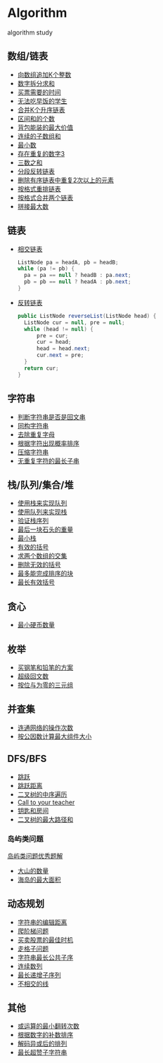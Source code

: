 # Algorithm
algorithm study


## 数组/链表
- [向数组追加K个整数](./src/Append_K_Nums/)
- [数字拆分求和](./src/Split_Chk_Sum/)
- [买票需要的时间](./src/Buy_Ticket_Time/)
- [无法吃早饭的学生](./src/Student_Breakfast/)
- [合并K个升序链表](./src/Merge_K_List/)
- [区间和的个数](./src/Find_Area_Num/)
- [背包能装的最大价值](./src/Max_Price_Package/)
- [连续的子数组和](./src/Serial_Array_Sum/)
- [最小数](./src/Min_Numbers/)
- [存在重复的数字3]()
- [三数之和](./src/Three_Number_Sum/)
- [分段反转链表](./src/Revese_List/)
- [删除有序链表中重复2次以上的元素](./src/Delete_Duplicate_Number/)
- [按格式重排链表](./src/ReSort_List/)
- [按格式合并两个链表](./src/Combine_Two_List/)
- [拼接最大数](./src/Split_Max_Number/)


## 链表
- [相交链表]()
  ```java
  ListNode pa = headA, pb = headB;
  while (pa != pb) {
    pa = pa == null ? headB : pa.next;
    pb = pb == null ? headA : pb.next;
  }
  ```
- [反转链表]()
  ```java
  public ListNode reverseList(ListNode head) {
    ListNode cur = null, pre = null;
    while (head != null) {
        pre = cur;
        cur = head;
        head = head.next;
        cur.next = pre;
    }
    return cur;
  }
  ```

## 字符串
- [判断字符串是否是回文串](./src/Check_Palindrome/)
- [同构字符串](./src/Isomorphic_Letters/)
- [去除重复字母](./src/Remove_Duplicate_Letters/)
- [根据字符出现概率排序](./src/Sort_By_Frequece/)
- [压缩字符串](./src/Press_Letters/)
- [无重复字符的最长子串](./src/Longest_No_Duplicate_Str/)


## 栈/队列/集合/堆
- [使用栈来实现队列](./src/Stack_Queue/)
- [使用队列来实现栈](./src/Queue_Stack/)
- [验证栈序列](./src/Verity_Stack/)
- [最后一块石头的重量](./src/Last_Stone_Quality/)
- [最小栈](./src/Min_Stack/)
- [有效的括号](./src/Valid_Brackets/)
- [求两个数组的交集](./src/Two_Arrays_Intersection/)
- [删除无效的括号](./src/Delete_Invalid_Brackets/)
- [最多能完成排序的块]()
- [最长有效括号](./src/Longest_Valid_Backets/)

## 贪心
- [最小硬币数量](./src/Min_Coin_Number/)

## 枚举
- [买钢笔和铅笔的方案](./src/Buy_Pen_Pencil_Plan/)
- [超级回文数](./src/Super_PalindRome/)
- [按位与为零的三元组](./src/Count_Triplets/)

## 并查集
- [连通网络的操作次数](./src/Connection_Min_Number/)
- [按公因数计算最大组件大小](./src/Largest_Component_Size/)

## DFS/BFS
- [跳跃](./src/Jump/)
- [跳跃距离](./src/Skip_Distance/)
- [二叉树的中序遍历](./src/Middle_Print/)
- [Call to your teacher](./src/Call_to_your_teacher/)
- [钥匙和房间](./src/Key_And_Rooms/)
- [二叉树的最大路径和](./src/Max_Path_Sum/)

### 岛屿类问题

[岛屿类问题优秀题解](https://leetcode.cn/problems/number-of-islands/solutions/211211/dao-yu-lei-wen-ti-de-tong-yong-jie-fa-dfs-bian-li-/)

- [大山的数量](./src/Number_Of_Mountains/)
- [海岛的最大面积](./src/Max_Land_Area/)


## 动态规划
- [字符串的编辑距离](./src/Str_EditLen/)
- [爬阶梯问题](./src/Climb_Stairs_Problem/)
- [买卖股票的最佳时机](./src/Buy_Sockets_Changes/)
- [走格子问题]()
- [字符串最长公共子序]()
- [连续数列](./src/Continuout_Sequence/)
- [最长递增子序列](./src/Length_Of_LIS/)
- [不相交的线]()

## 其他
- [或运算的最小翻转次数](./src/Min_Flips/)
- [根据数字的补数排序](./src/Replenish_Sort/)
- [解码异或后的排列]()
- [最长超赞子字符串](./src/Longest_Beautiful_Str/)